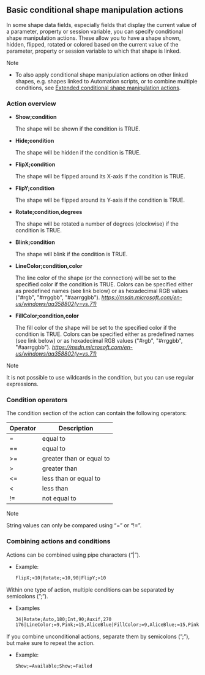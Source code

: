## Basic conditional shape manipulation actions

In some shape data fields, especially fields that display the current value of a parameter, property or session variable, you can specify conditional shape manipulation actions. These allow you to have a shape shown, hidden, flipped, rotated or colored based on the current value of the parameter, property or session variable to which that shape is linked.

> [!NOTE]
> -  To also apply conditional shape manipulation actions on other linked shapes, e.g. shapes linked to Automation scripts, or to combine multiple conditions, see [Extended conditional shape manipulation actions](Extended_conditional_shape_manipulation_actions.md).

### Action overview

- **Show;condition**

    The shape will be shown if the condition is TRUE.

- **Hide;condition**

    The shape will be hidden if the condition is TRUE.

- **FlipX;condition**

    The shape will be flipped around its X-axis if the condition is TRUE.

- **FlipY;condition**

    The shape will be flipped around its Y-axis if the condition is TRUE.

- **Rotate;condition,degrees**

    The shape will be rotated a number of degrees (clockwise) if the condition is TRUE.

- **Blink;condition**

    The shape will blink if the condition is TRUE.

- **LineColor;condition,color**

    The line color of the shape (or the connection) will be set to the specified color if the condition is TRUE.     Colors can be specified either as predefined names (see link below) or as hexadecimal RGB values ("#rgb", "#rrggbb", "#aarrggbb").     *<https://msdn.microsoft.com/en-us/windows/aa358802(v=vs.71)>*

- **FillColor;condition,color**

    The fill color of the shape will be set to the specified color if the condition is TRUE.     Colors can be specified either as predefined names (see link below) or as hexadecimal RGB values ("#rgb", "#rrggbb", "#aarrggbb").     *<https://msdn.microsoft.com/en-us/windows/aa358802(v=vs.71)>*

> [!NOTE]
> It is not possible to use wildcards in the condition, but you can use regular expressions.

### Condition operators

The condition section of the action can contain the following operators:

| Operator | Description              |
|----------|--------------------------|
| =        | equal to                 |
| ==       | equal to                 |
| \>=      | greater than or equal to |
| \>       | greater than             |
| \<=      | less than or equal to    |
| \<       | less than                |
| !=       | not equal to             |

> [!NOTE]
> String values can only be compared using “=” or “!=”.

### Combining actions and conditions

Actions can be combined using pipe characters (“\|”).

- Example:

    ```txt
    FlipX;<10|Rotate;=10,90|FlipY;>10
    ```

Within one type of action, multiple conditions can be separated by semicolons (”;”).

- Examples

    ```txt
    34|Rotate;Auto,180;Int,90;Auxif,270                                 
    176|LineColor;=9,Pink;=15,AliceBlue|FillColor;=9,AliceBlue;=15,Pink
    ```

If you combine unconditional actions, separate them by semicolons (”;”), but make sure to repeat the action.

- Example:

    ```txt
    Show;=Available;Show;=Failed
    ```
